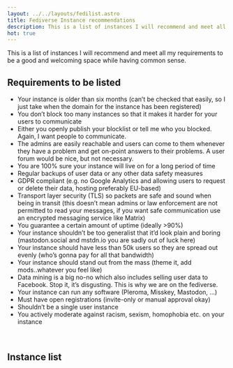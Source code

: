 ```yaml
---
layout: ../../layouts/fedilist.astro
title: Fediverse Instance recommendations
description: This is a list of instances I will recommend and meet all my requirements to be a good and welcoming space while having common sense.
hot: true
---
```


This is a list of instances I will recommend and meet all my requirements to be a good and welcoming space while having common sense.

## Requirements to be listed

  * Your instance is older than six months (can&#8217;t be checked that easily, so I just take when the domain for the instance has been registered)
  * You don&#8217;t block too many instances so that it makes it harder for your users to communicate
  * Either you openly publish your blocklist or tell me who you blocked. Again, I want people to communicate.
  * The admins are easily reachable and users can come to them whenever they have a problem and get on-point answers to their problems. A user forum would be nice, but not necessary.
  * You are 100% sure your instance will live on for a long period of time
  * Regular backups of user data or any other data safety measures
  * GDPR compliant (e.g. no Google Analytics and allowing users to request or delete their data, hosting preferably EU-based)
  * Transport layer security (TLS) so packets are safe and sound when being in transit (this doesn&#8217;t mean admins or law enforcement are not permitted to read your messages, if you want safe communication use an encrypted messaging service like Matrix)
  * You guarantee a certain amount of uptime (ideally >90%)
  * Your instance shouldn&#8217;t be too generalist that it&#8217;d look plain and boring (mastodon.social and mstdn.io you are sadly out of luck here)
  * Your instance should have less than 50k users so they are spread out evenly (who&#8217;s gonna pay for all that bandwidth)
  * Your instance should stand out from the mass (theme it, add mods..whatever you feel like)
  * Data mining is a big no-no which also includes selling user data to Facebook. Stop it, it&#8217;s disgusting. This is why we are on the fediverse.
  * Your instance can run any software (Pleroma, Misskey, Mastodon, &#8230;)
  * Must have open registrations (invite-only or manual approval okay)
  * Shouldn&#8217;t be a single user instance
  * You actively moderate against racism, sexism, homophobia etc. on your instance

<br />

## Instance list

